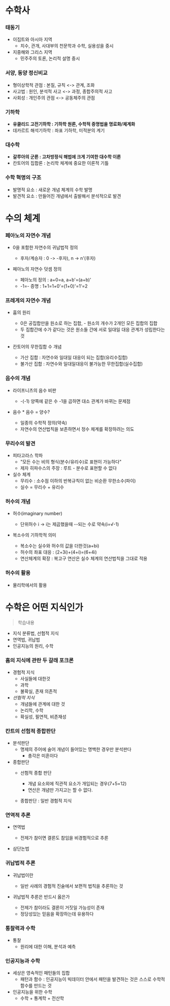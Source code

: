 # 수학사 
### 태동기
- 이집트와 아시아 지역
    - 치수, 관개, 사대부의 천문학과 수학, 실용성을 중시
- 지중해와 그리스 지역
    - 민주주의 토론, 논리적 설명 중시
 
### 서양, 동양 정신비교
- 형이상학적 관점 : 본질, 규칙 <-> 관계, 조화
- 사고법 : 원인, 분석적 사고 <-> 과정, 종합주의적 사고
- 사회성 : 개인주의 관점 <-> 공동체주의 관점

### 기하학
- **유클리드 고전기하학 : 기하학 원론, 수학적 증명법을 명료화/체계화**  
- 데카르트 해석기하학 : 좌표 기하학, 미적분의 계기 

### 대수학
- **갈루아의 군론 : 고차방정식 해법에 크게 기여한 대수학 이론**
- 칸토어의 집합론 : 논리학 체계에 중요한 이론적 기틀

### 수학 혁명의 구조
- 발명적 요소 : 새로운 개념 체계의 수학 발명
- 발견적 요소 : 만들어진 개념에서 출발해서 분석적으로 발견


# 수의 체계
### 페아노의 자연수 개념
- 0을 포함한 자연수의 귀납법적 정의
    - 후자/계승자 : 0 -> -후자), n -> n'(후자)

- 페아노의 자연수 덧셈 정의
    - 페아노의 정의 : a+0=a, a+b'=(a+b)'
    - -1=- 증명 : 1+1=1+0'=(1+0)'=1'=2
### 프레게의 자연수 개념
- 흄의 원리
    - 0은 공집합만을 원소로 하는 집합, - 원소의 개수가 2개인 모든 집합의 집합
    - 두 집합간에 수가 같다는 것은 원소들 간에 서로 일대일 대응 관계가 성립한다는 것

- 칸토어의 무한집합 수 개념
    - 가산 집합 : 자연수와 일대일 대응이 되는 집합(유리수집합)
    - 불가산 집합 : 자연수와 일대일대응이 불가능한 무한집합(실수집합)

### 음수의 개념
- 라이프니츠의 음수 비판
    - -(-1) 양쪽에 같은 수 -1을 곱하면 대소 관계가 바뀌는 문제점

- 음수 * 음수 = 양수?
    - 일종의 수학적 정의(약속)
    - 자연수의 연산법칙을 보존하면서 정수 체계를 확장하려는 의도

### 무리수의 발견
- 피타고라스 학파
    - "모든 수는 비의 형식(분수/유리수)로 표현이 가능하다"
    - 제자 히파수스의 주장 : 루트 - 분수로 표현할 수 없다
- 실수 체계
    - 무리수 : 소수점 이하의 반복규칙이 없는 비순환 무한소수(파이)
    - 실수 = 무리수 + 유리수

### 허수의 개념
- 허수(imaginary number)
    - 단위허수 i -> i는 제곱했을때 --되는 수로 약속(i=√-1)

- 복소수의 기하학적 의미
    - 복소수는 실수와 허수의 값을 더한것(a+bi)
    - 허수의 좌표 대응 : (2+3i)+(4+i)=(6+4i) 
    - 연산체계의 확장 : 복고구 연산은 실수 체계의 연산법칙을 그대로 적용

### 허수의 활용
- 물리학에서의 활용

# 수학은 어떤 지식인가
> 학습내용
- 지식 분류법, 선험적 지식
- 연역법, 귀납법
- 인공지능의 원리, 수학
### 흄의 지식에 관란 두 갈래 포크론
- 경험적 지식  
    - 사실들에 대한것
    - 과학
    - 불확실, 존재 의존적
- *선험적 지식*
    - 개념들에 관계에 대한 것
    - 논리학, 수학
    - 확실성, 필연적, 비존재성

### 칸트의 선험적 종합판단
- 분석판단
    - 명제의 주어에 술어 개념이 들어있는 명백한 경우만 분석판다
        - 총각은 미혼이다
- 종합판단
    - 선험적 종합 판단 
        - 개념 요소외에 직관적 요소가 개입되는 경우(7+5=12)
        - 연산은 개념만 가지고는 할 수 없다.
    
    - 종합판단 : 일반 경험적 지식

### 연역적 추론
- 연역법
    - 전제가 참이면 결론도 참임을 비경험적으로 추론

- 삼단논법

### 귀납법적 추론
- 귀납법이란
    - 일반 사례의 경험적 진술에서 보편적 법칙을 추론하는 것

- 귀납법적 추론은 반드시 옳은가
    - 전제가 참이라도 결론이 거짓일 가능성이 존재
    - 정당성있는 믿음을 확장하는데 유용하다
    
### 통찰력과 수학
- 통찰
    - 원리에 대한 이해, 분석과 예측

### 인공지능과 수학
- 세상은 영속적인 패턴들의 집합
    - 패턴과 함수 : 인공지능이 빅데이터 안에서 패턴을 발견하는 것은 스스로 수학적 함수를 만드는 것
- 인공지능을 위한 수학
    - 수학 + 통계학 + 전산학
